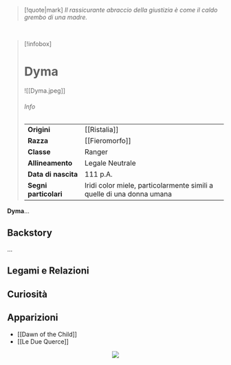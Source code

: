 
> [!quote|mark]
> *Il rassicurante abraccio della giustizia è come il caldo grembo di una madre.*

<br>

> [!infobox]
> # Dyma 
> ![[Dyma.jpeg]]
> ###### Info
> |  |  |
> | ---- | ---- |
> | **Origini** | [[Ristalia]] |
> | **Razza** | [[Fieromorfo]] |
> | **Classe** | Ranger |
> | **Allineamento** | Legale Neutrale |
> | **Data di nascita** | 111 p.A. |
> | **Segni particolari** | Iridi color miele, particolarmente simili a quelle di una donna umana |
> 
> 
> 
> 
> 

**Dyma**...
## Backstory

...
## Legami e Relazioni
## Curiosità
## Apparizioni

- [[Dawn of the Child]]
- [[Le Due Querce]]

<p style="text-align: center">
<img src="./Assets/Logo Storie di Gaia.png" style="max-width: 25%" />
</p>